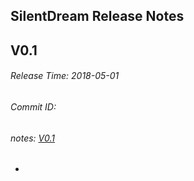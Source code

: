 ## SilentDream Release Notes

## V0.1
###### Release Time: 2018-05-01  
###### Commit ID:
###### notes:  [V0.1](TOTO.md#V0.1)
* 



